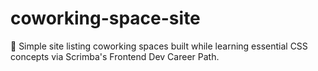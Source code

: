 # coworking-space-site
💼 Simple site listing coworking spaces built while learning essential CSS concepts via Scrimba's Frontend Dev Career Path.
